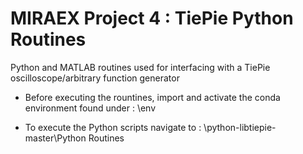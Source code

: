 # MIRAEX Project 4 : TiePie Python Routines
 Python and MATLAB routines used for interfacing with a TiePie oscilloscope/arbitrary function generator

 * Before executing the rountines, import and activate the conda environment found under : \env

 * To execute the Python scripts navigate to : \python-libtiepie-master\Python Routines

